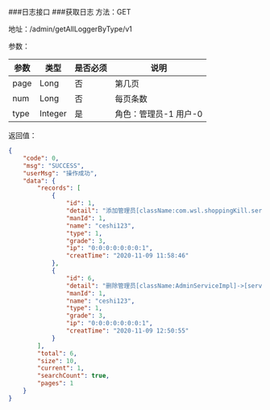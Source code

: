 ###日志接口
###获取日志
方法：GET

地址：/admin/getAllLoggerByType/v1

参数：

|参数|类型|是否必须|说明|
|---|---|---|---|
|page|Long|否|第几页|
|num|Long|否|每页条数|
|type|Integer|是|角色：管理员-1 用户-0|

返回值：

```json
{
    "code": 0,
    "msg": "SUCCESS",
    "userMsg": "操作成功",
    "data": {
        "records": [
            {
                "id": 1,
                "detail": "添加管理员[className:com.wsl.shoppingKill.serviceImpl.AdminServiceImpl]",
                "manId": 1,
                "name": "ceshi123",
                "type": 1,
                "grade": 3,
                "ip": "0:0:0:0:0:0:0:1",
                "creatTime": "2020-11-09 11:58:46"
            },
            {
                "id": 6,
                "detail": "删除管理员[className:AdminServiceImpl]->[serviceImpladmin]",
                "manId": 1,
                "name": "ceshi123",
                "type": 1,
                "grade": 3,
                "ip": "0:0:0:0:0:0:0:1",
                "creatTime": "2020-11-09 12:50:55"
            }
        ],
        "total": 6,
        "size": 10,
        "current": 1,
        "searchCount": true,
        "pages": 1
    }
}

```

